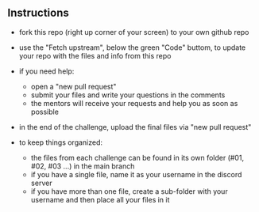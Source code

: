 ## Instructions

- fork this repo (right up corner of your screen) to your own github repo
- use the "Fetch upstream", below the green "Code" buttom, to update your repo with the files and info from this repo

- if you need help:
  - open a "new pull request"
  - submit your files and write your questions in the comments
  - the mentors will receive your requests and help you as soon as possible

- in the end of the challenge, upload the final files via "new pull request"
   
- to keep things organized:
  - the files from each challenge can be found in its own folder (#01, #02, #03 ...) in the main branch
  - if you have a single file, name it as your username in the discord server
  - if you have more than one file, create a sub-folder with your username and then place all your files in it
